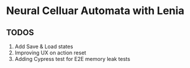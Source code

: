 # Neural Celluar Automata with Lenia


## TODOS

1. Add Save & Load states
2. Improving UX on action reset
3. Adding Cypress test for E2E memory leak tests
